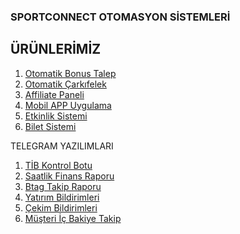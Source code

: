 <h3>SPORTCONNECT OTOMASYON SİSTEMLERİ</h3>
<h2>ÜRÜNLERİMİZ</h2>
<ol>
<li><a href="#">Otomatik Bonus Talep</a></li>
<li><a href="#">Otomatik Çarkıfelek</a></li>
<li><a href="#">Affiliate Paneli</a></li>
<li><a href="#">Mobil APP Uygulama</a></li>
<li><a href="#">Etkinlik Sistemi</a></li>
<li><a href="#">Bilet Sistemi</a></li>
</ol>

TELEGRAM YAZILIMLARI
<ol>
  <li><a href="#">TİB Kontrol Botu</a></li>
<li><a href="#">Saatlik Finans Raporu</a></li>
<li><a href="#">Btag Takip Raporu</a></li>
  <li><a href="#">Yatırım Bildirimleri</a></li>
  <li><a href="#">Çekim Bildirimleri</a></li>
  <li><a href="#">Müşteri İç Bakiye Takip</a></li>
</ol>
